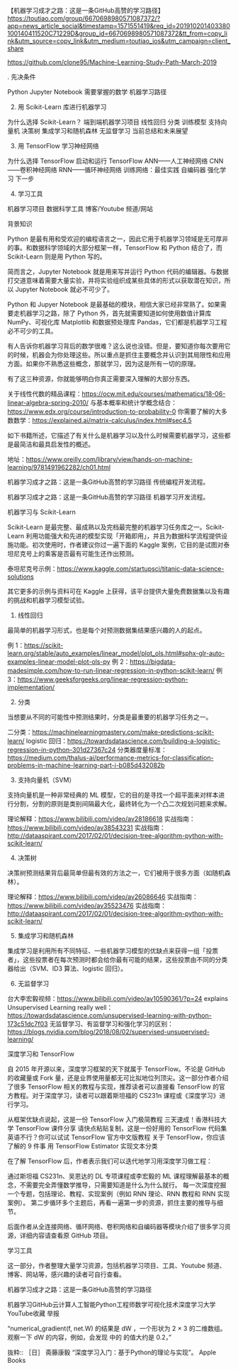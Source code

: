 【机器学习成才之路：这是一条GitHub高赞的学习路径】https://toutiao.com/group/6670698980571087372/?app=news_article_social&timestamp=1571551419&req_id=201910201403380100140411520C71229D&group_id=6670698980571087372&tt_from=copy_link&utm_source=copy_link&utm_medium=toutiao_ios&utm_campaign=client_share

https://github.com/clone95/Machine-Learning-Study-Path-March-2019

. 先决条件

Python
Jupyter Notebook
需要掌握的数学
机器学习路径


2. 用 Scikit-Learn 库进行机器学习

为什么选择 Scikit-Learn？
端到端机器学习项目
线性回归
分类
训练模型
支持向量机
决策树
集成学习和随机森林
无监督学习
当前总结和未来展望


3. 用 TensorFlow 学习神经网络

为什么选择 TensorFlow
启动和运行 TensorFlow
ANN——人工神经网络
CNN——卷积神经网络
RNN——循环神经网络
训练网络：最佳实践
自编码器
强化学习
下一步


4. 学习工具

机器学习项目
数据科学工具
博客/Youtube 频道/网站


背景知识

Python 是最有用和受欢迎的编程语言之一，因此它用于机器学习领域是无可厚非的事。和数据科学领域的大部分框架一样，TensorFlow 和 Python 结合了，而 Scikit-Learn 则是用 Python 写的。

简而言之，Jupyter Notebook 就是用来写并运行 Python 代码的编辑器。与数据打交道意味着需要大量实验，并将实验组织成某些具体的形式以获取潜在知识，所以 Jupyter Notebook 就必不可少了。

Python 和 Jupyer Notebook 是最基础的模块，相信大家已经非常熟了。如果需要走机器学习之路，除了 Python 外，首先就需要知道如何使用数值计算库 NumPy、可视化库 Matplotlib 和数据预处理库 Pandas，它们都是机器学习工程必不可少的工具。

有人告诉你机器学习背后的数学很难？这么说也没错。但是，要知道你每次要用它的时候，机器会为你处理这些。所以重点是抓住主要概念并认识到其局限性和应用方面。如果你不熟悉这些概念，那就学习，因为这是所有一切的原理。

有了这三种资源，你就能够明白你真正需要深入理解的大部分东西。

关于线性代数的精品课程：https://ocw.mit.edu/courses/mathematics/18-06-linear-algebra-spring-2010/
与基本概率和统计学概念结合：https://www.edx.org/course/introduction-to-probability-0
你需要了解的大多数数学：https://explained.ai/matrix-calculus/index.html#sec4.5


如下书籍所述，它描述了有关什么是机器学习以及什么时候需要机器学习，这些都是最简洁和最具启发性的概述。

地址：https://www.oreilly.com/library/view/hands-on-machine-learning/9781491962282/ch01.html

机器学习成才之路：这是一条GitHub高赞的学习路径
传统编程开发流程。

机器学习成才之路：这是一条GitHub高赞的学习路径
机器学习开发流程。

机器学习与 Scikit-Learn

Scikit-Learn 是最完整、最成熟以及完档最完整的机器学习任务库之一。Scikit-Learn 利用功能强大和先进的模型实现「开箱即用」，并且为数据科学流程提供设施功能。初次使用时，作者建议你过一遍下面的 Kaggle 案例，它目的是试图对泰坦尼克号上的乘客是否最有可能生还作出预测。

泰坦尼克号示例：https://www.kaggle.com/startupsci/titanic-data-science-solutions

其它更多的示例与资料可在 Kaggle 上获得，该平台提供大量免费数据集以及有趣的挑战和机器学习模型试验。

1. 线性回归

最简单的机器学习形式，也是每个对预测数据集结果感兴趣的人的起点。

例 1：https://scikit-learn.org/stable/auto_examples/linear_model/plot_ols.html#sphx-glr-auto-examples-linear-model-plot-ols-py
例 2：https://bigdata-madesimple.com/how-to-run-linear-regression-in-python-scikit-learn/
例 3：https://www.geeksforgeeks.org/linear-regression-python-implementation/


2. 分类

当想要从不同的可能性中预测结果时，分类是最重要的机器学习任务之一。

二分类：https://machinelearningmastery.com/make-predictions-scikit-learn/
logistic 回归：https://towardsdatascience.com/building-a-logistic-regression-in-python-301d27367c24
分类器度量标准：https://medium.com/thalus-ai/performance-metrics-for-classification-problems-in-machine-learning-part-i-b085d432082b


3. 支持向量机（SVM）

支持向量机是一种非常经典的 ML 模型，它的目的是寻找一个超平面来对样本进行分割，分割的原则是类别间隔最大化，最终转化为一个凸二次规划问题来求解。

理论解释：https://www.bilibili.com/video/av28186618
实战指南：https://www.bilibili.com/video/av38543231
实战指南：http://dataaspirant.com/2017/02/01/decision-tree-algorithm-python-with-scikit-learn/


4. 决策树

决策树预测结果背后最简单但最有效的方法之一，它们被用于很多方面（如随机森林）。

理论解释：https://www.bilibili.com/video/av26086646
实战指南：https://www.bilibili.com/video/av35523476
实战指南：http://dataaspirant.com/2017/02/01/decision-tree-algorithm-python-with-scikit-learn/


5. 集成学习和随机森林

集成学习是利用所有不同特征、一些机器学习模型的优缺点来获得一组「投票者」，这些投票者在每次预测时都会给你最有可能的结果，这些投票由不同的分类器给出（SVM、ID3 算法、logistic 回归）。

6. 无监督学习

台大李宏毅视频：https://www.bilibili.com/video/av10590361/?p=24
explains Unsupervised Learning really well：https://towardsdatascience.com/unsupervised-learning-with-python-173c51dc7f03
无监督学习、有监督学习和强化学习的区别：https://blogs.nvidia.com/blog/2018/08/02/supervised-unsupervised-learning/


深度学习和 TensorFlow

自 2015 年开源以来，深度学习框架的天下就属于 TensorFlow。不论是 GitHub 的收藏量或 Fork 量，还是业界使用量都无可比拟地位列顶尖。这一部分作者介绍了很多 TensorFlow 相关的教程与实现，推荐读者可以直接看 TensorFlow 的官方教程。对于深度学习，读者可以跟着斯坦福的 CS231n 课程或《深度学习》进行学习。

从框架优缺点说起，这是一份 TensorFlow 入门极简教程
三天速成！香港科技大学 TensorFlow 课件分享
请快点粘贴复制，这是一份好用的 TensorFlow 代码集
英语不行？你可以试试 TensorFlow 官方中文版教程
关于 TensorFlow，你应该了解的 9 件事
用 TensorFlow Estimator 实现文本分类


在了解 TensorFlow 后，作者表示我们可以迭代地学习用深度学习做工程：

通过斯坦福 CS231n、吴恩达的 DL 专项课程或李宏毅的 ML 课程理解最基本的概念，不需要完全弄懂数学推导，只需要知道是什么为什么就行。
每一次深度挖掘一个专题，包括理论、教程、实现案例（例如 RNN 理论、RNN 教程和 RNN 实现案例）。
第二步循环多个主题后，再看一遍第一步的资源，抓住主要的推导与细节。


后面作者从全连接网络、循环网络、卷积网络和自编码器等模块介绍了很多学习资源，详细内容请查看原 GitHub 项目。

学习工具

这一部分，作者整理大量学习资源，包括机器学习项目、工具、Youtube 频道、博客、网站等，感兴趣的读者可自行查看。

机器学习成才之路：这是一条GitHub高赞的学习路径


 机器学习GitHub云计算人工智能Python工程师数学可视化技术深度学习大学YouTube收藏 举报



“numerical_gradient(f, net.W) 的结果是 dW ，一个形状为 2 × 3 的二维数组。观察一下 dW 的内容，例如，会发现  中的  的值大约是 0.2，”

抜粋:: ［日］ 斋藤康毅  “深度学习入门：基于Python的理论与实现”。 Apple Books  
